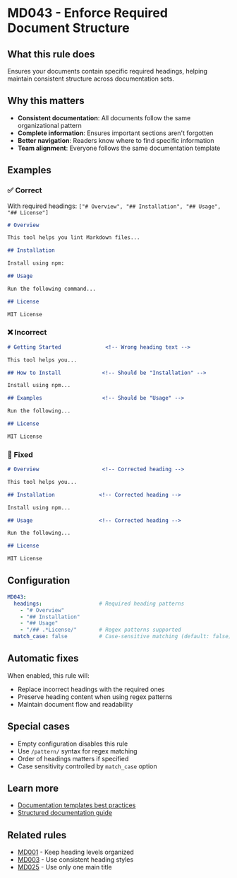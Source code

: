 # MD043 - Enforce Required Document Structure

## What this rule does

Ensures your documents contain specific required headings, helping maintain consistent structure across documentation sets.

## Why this matters

- **Consistent documentation**: All documents follow the same organizational pattern
- **Complete information**: Ensures important sections aren't forgotten
- **Better navigation**: Readers know where to find specific information
- **Team alignment**: Everyone follows the same documentation template

## Examples

### ✅ Correct

With required headings: `["# Overview", "## Installation", "## Usage", "## License"]`

```markdown
# Overview

This tool helps you lint Markdown files...

## Installation

Install using npm:

## Usage

Run the following command...

## License

MIT License
```

### ❌ Incorrect

```markdown
# Getting Started              <!-- Wrong heading text -->

This tool helps you...

## How to Install             <!-- Should be "Installation" -->

Install using npm...

## Examples                   <!-- Should be "Usage" -->

Run the following...

## License

MIT License
```

### 🔧 Fixed

```markdown
# Overview                    <!-- Corrected heading -->

This tool helps you...

## Installation              <!-- Corrected heading -->

Install using npm...

## Usage                     <!-- Corrected heading -->

Run the following...

## License

MIT License
```

## Configuration

```yaml
MD043:
  headings:                  # Required heading patterns
    - "# Overview"
    - "## Installation"
    - "## Usage"
    - "/## .*License/"       # Regex patterns supported
  match_case: false          # Case-sensitive matching (default: false)
```

## Automatic fixes

When enabled, this rule will:
- Replace incorrect headings with the required ones
- Preserve heading content when using regex patterns
- Maintain document flow and readability

## Special cases

- Empty configuration disables this rule
- Use `/pattern/` syntax for regex matching
- Order of headings matters if specified
- Case sensitivity controlled by `match_case` option

## Learn more

- [Documentation templates best practices](https://www.writethedocs.org/guide/writing/docs-principles/)
- [Structured documentation guide](https://documentation.divio.com/)

## Related rules

- [MD001](md001.md) - Keep heading levels organized
- [MD003](md003.md) - Use consistent heading styles
- [MD025](md025.md) - Use only one main title
